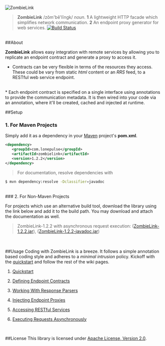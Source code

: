 ![ZombieLink](https://raw.github.com/sahan/ZombieLink/master/logo.png)

> **ZombieLink** /zŏm'bē'lĭngk/ <em>noun.</em> **1** A lightweight HTTP facade 
which simplifies network communication. **2** An endpoint proxy generator for web services. 
[![Build Status](https://travis-ci.org/sahan/ZombieLink.png?branch=master)](https://travis-ci.org/sahan/ZombieLink)

<br/>
##About

**ZombieLink** allows easy integration with remote services by allowing you to replicate an endpoint 
contract and generate a proxy to access it.   

* Contracts can be very flexible in terms of the resources they access. These could be vary from static 
*html* content or an *RRS* feed, to a RESTful web service endpoint.   
<br/>
* Each endpoint contract is specified on a single interface using annotations to provide the communication 
metadata. It is then wired into your code via an annotation, where it'll be created, cached and injected at 
runtime.   
<br/>

##Setup

### 1. For Maven Projects
Simply add it as a dependency in your [Maven](http://maven.apache.org/guides/getting-started/maven-in-five-minutes.html) 
project's **pom.xml**.

```xml
<dependency>
   <groupId>com.lonepulse</groupId>
   <artifactId>zombielink</artifactId>
   <version>1.2.2</version>
</dependency>
```
      
> For documentation, resolve dependencies with   
```bash
$ mvn dependency:resolve -Dclassifier=javadoc
```   
   
<br/>
### 2. For Non-Maven Projects

For projects which use an alternative build tool, download the library using the link below and add it to the 
build path. You may download and attach the documentation as well.

> ZombieLink-1.2.2 with asynchronous request execution: ([ZombieLink-1.2.2.jar](http://repo1.maven.org/maven2/com/lonepulse/zombielink/1.2.2/zombielink-1.2.2.jar)), 
([ZombieLink-1.2.2-javadoc.jar](http://repo1.maven.org/maven2/com/lonepulse/zombielink/1.2.2/zombielink-1.2.2-javadoc.jar))   

<br/><br/>
##Usage
Coding with ZombieLink is a breeze. It follows a simple annotation based coding style 
and adheres to a *minimal intrusion* policy. Kickoff with the [quickstart](https://github.com/sahan/ZombieLink/wiki/Quickstart) 
and follow the rest of the wiki pages. 

1. [Quickstart](https://github.com/sahan/ZombieLink/wiki/Quickstart)

2. [Defining Endpoint Contracts](https://github.com/sahan/ZombieLink/wiki/Defining-Endpoint-Contracts)

3. [Working With Response Parsers](https://github.com/sahan/ZombieLink/wiki/Working-With-Response-Parsers)

4. [Injecting Endpoint Proxies](https://github.com/sahan/ZombieLink/wiki/Injecting-Endpoint-Proxies)

5. [Accessing RESTful Services](https://github.com/sahan/ZombieLink/wiki/Accessing-RESTful-Services)   

6. [Executing Requests Asynchronously](https://github.com/sahan/ZombieLink/wiki/Executing-Requests-Asynchronously)   
<br/>

##License
This library is licensed under [Apache License, Version 2.0](http://www.apache.org/licenses/LICENSE-2.0.html).
